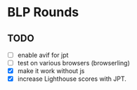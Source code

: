 # BLP Rounds

## TODO
- [ ] enable avif for jpt
- [ ] test on various browsers (browserling)
- [x] make it work without js
- [x] increase Lighthouse scores with JPT.
